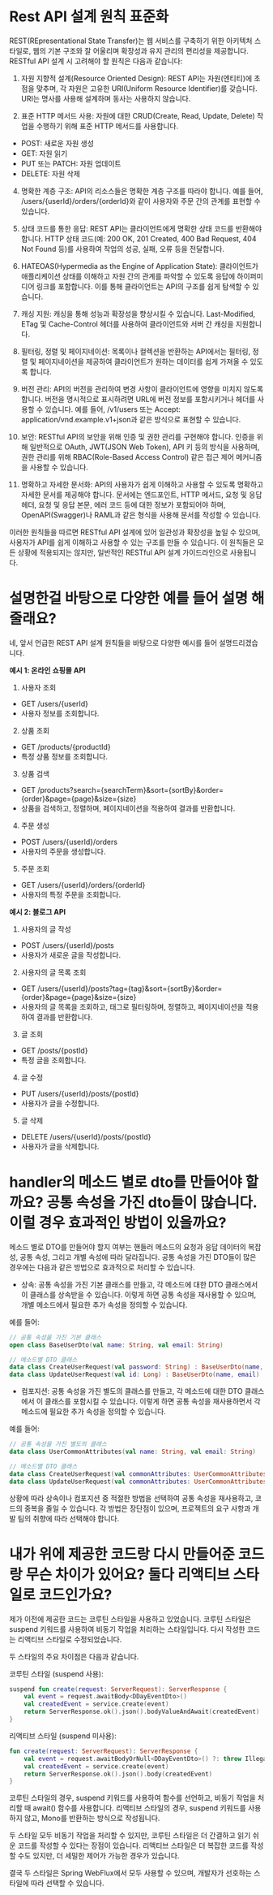 # Rest API 설계 원칙 표준화

REST(REpresentational State Transfer)는 웹 서비스를 구축하기 위한 아키텍처 스타일로, 웹의 기본 구조와 잘 어울리며 확장성과 유지 관리의 편리성을 제공합니다. RESTful API 설계 시 고려해야 할 원칙은 다음과 같습니다:

1. 자원 지향적 설계(Resource Oriented Design): REST API는 자원(엔티티)에 초점을 맞추며, 각 자원은 고유한 URI(Uniform Resource Identifier)를 갖습니다. URI는 명사를 사용해 설계하며 동사는 사용하지 않습니다.

2. 표준 HTTP 메서드 사용: 자원에 대한 CRUD(Create, Read, Update, Delete) 작업을 수행하기 위해 표준 HTTP 메서드를 사용합니다.
- POST: 새로운 자원 생성
- GET: 자원 읽기
- PUT 또는 PATCH: 자원 업데이트
- DELETE: 자원 삭제

4. 명확한 계층 구조: API의 리소스들은 명확한 계층 구조를 따라야 합니다. 예를 들어, /users/{userId}/orders/{orderId}와 같이 사용자와 주문 간의 관계를 표현할 수 있습니다.

5. 상태 코드를 통한 응답: REST API는 클라이언트에게 명확한 상태 코드를 반환해야 합니다. HTTP 상태 코드(예: 200 OK, 201 Created, 400 Bad Request, 404 Not Found 등)를 사용하여 작업의 성공, 실패, 오류 등을 전달합니다.

6. HATEOAS(Hypermedia as the Engine of Application State): 클라이언트가 애플리케이션 상태를 이해하고 자원 간의 관계를 파악할 수 있도록 응답에 하이퍼미디어 링크를 포함합니다. 이를 통해 클라이언트는 API의 구조를 쉽게 탐색할 수 있습니다.

7. 캐싱 지원: 캐싱을 통해 성능과 확장성을 향상시킬 수 있습니다. Last-Modified, ETag 및 Cache-Control 헤더를 사용하여 클라이언트와 서버 간 캐싱을 지원합니다.

8. 필터링, 정렬 및 페이지네이션: 목록이나 컬렉션을 반환하는 API에서는 필터링, 정렬 및 페이지네이션을 제공하여 클라이언트가 원하는 데이터를 쉽게 가져올 수 있도록 합니다.

9. 버전 관리: API의 버전을 관리하여 변경 사항이 클라이언트에 영향을 미치지 않도록 합니다. 버전을 명시적으로 표시하려면 URL에 버전 정보를 포함시키거나 헤더를 사용할 수 있습니다. 예를 들어, /v1/users 또는 Accept: application/vnd.example.v1+json과 같은 방식으로 표현할 수 있습니다.

10. 보안: RESTful API의 보안을 위해 인증 및 권한 관리를 구현해야 합니다. 인증을 위해 일반적으로 OAuth, JWT(JSON Web Token), API 키 등의 방식을 사용하며, 권한 관리를 위해 RBAC(Role-Based Access Control) 같은 접근 제어 메커니즘을 사용할 수 있습니다.

11. 명확하고 자세한 문서화: API의 사용자가 쉽게 이해하고 사용할 수 있도록 명확하고 자세한 문서를 제공해야 합니다. 문서에는 엔드포인트, HTTP 메서드, 요청 및 응답 헤더, 요청 및 응답 본문, 에러 코드 등에 대한 정보가 포함되어야 하며, OpenAPI(Swagger)나 RAML과 같은 형식을 사용해 문서를 작성할 수 있습니다.

이러한 원칙들을 따르면 RESTful API 설계에 있어 일관성과 확장성을 높일 수 있으며, 사용자가 API를 쉽게 이해하고 사용할 수 있는 구조를 만들 수 있습니다. 이 원칙들은 모든 상황에 적용되지는 않지만, 일반적인 RESTful API 설계 가이드라인으로 사용됩니다.

# 설명한걸 바탕으로 다양한 예를 들어 설명 해줄래요?

네, 앞서 언급한 REST API 설계 원칙들을 바탕으로 다양한 예시를 들어 설명드리겠습니다.

**예시 1: 온라인 쇼핑몰 API**

1. 사용자 조회
- GET /users/{userId}
- 사용자 정보를 조회합니다.

2. 상품 조회
- GET /products/{productId}
- 특정 상품 정보를 조회합니다.

3. 상품 검색
- GET /products?search={searchTerm}&sort={sortBy}&order={order}&page={page}&size={size}
- 상품을 검색하고, 정렬하며, 페이지네이션을 적용하여 결과를 반환합니다.

4. 주문 생성
- POST /users/{userId}/orders
- 사용자의 주문을 생성합니다.

5. 주문 조회
- GET /users/{userId}/orders/{orderId}
- 사용자의 특정 주문을 조회합니다.

**예시 2: 블로그 API**

1. 사용자의 글 작성
- POST /users/{userId}/posts
- 사용자가 새로운 글을 작성합니다.

2. 사용자의 글 목록 조회
- GET /users/{userId}/posts?tag={tag}&sort={sortBy}&order={order}&page={page}&size={size}
- 사용자의 글 목록을 조회하고, 태그로 필터링하며, 정렬하고, 페이지네이션을 적용하여 결과를 반환합니다.

3. 글 조회
- GET /posts/{postId}
- 특정 글을 조회합니다.

4. 글 수정
- PUT /users/{userId}/posts/{postId}
- 사용자가 글을 수정합니다.

5. 글 삭제
- DELETE /users/{userId}/posts/{postId}
- 사용자가 글을 삭제합니다.

# handler의 메소드 별로 dto를 만들어야 할까요? 공통 속성을 가진 dto들이 많습니다. 이럴 경우 효과적인 방법이 있을까요?

메소드 별로 DTO를 만들어야 할지 여부는 핸들러 메소드의 요청과 응답 데이터의 복잡성, 공통 속성, 그리고 개별 속성에 따라 달라집니다. 공통 속성을 가진 DTO들이 많은 경우에는 다음과 같은 방법으로 효과적으로 처리할 수 있습니다.

* 상속: 공통 속성을 가진 기본 클래스를 만들고, 각 메소드에 대한 DTO 클래스에서 이 클래스를 상속받을 수 있습니다. 이렇게 하면 공통 속성을 재사용할 수 있으며, 개별 메소드에서 필요한 추가 속성을 정의할 수 있습니다.

예를 들어:
```kotlin
// 공통 속성을 가진 기본 클래스
open class BaseUserDto(val name: String, val email: String)

// 메소드별 DTO 클래스
data class CreateUserRequest(val password: String) : BaseUserDto(name, email)
data class UpdateUserRequest(val id: Long) : BaseUserDto(name, email)
```

* 컴포지션: 공통 속성을 가진 별도의 클래스를 만들고, 각 메소드에 대한 DTO 클래스에서 이 클래스를 포함시킬 수 있습니다. 이렇게 하면 공통 속성을 재사용하면서 각 메소드에 필요한 추가 속성을 정의할 수 있습니다.

예를 들어:
```kotlin
// 공통 속성을 가진 별도의 클래스
data class UserCommonAttributes(val name: String, val email: String)

// 메소드별 DTO 클래스
data class CreateUserRequest(val commonAttributes: UserCommonAttributes, val password: String)
data class UpdateUserRequest(val commonAttributes: UserCommonAttributes, val id: Long)
```

상황에 따라 상속이나 컴포지션 중 적절한 방법을 선택하여 공통 속성을 재사용하고, 코드의 중복을 줄일 수 있습니다. 각 방법은 장단점이 있으며, 프로젝트의 요구 사항과 개발 팀의 취향에 따라 선택해야 합니다.

# 내가 위에 제공한 코드랑 다시 만들어준 코드랑 무슨 차이가 있어요? 둘다 리액티브 스타일로 코드인가요?

제가 이전에 제공한 코드는 코루틴 스타일을 사용하고 있었습니다. 코루틴 스타일은 suspend 키워드를 사용하여 비동기 작업을 처리하는 스타일입니다. 다시 작성한 코드는 리액티브 스타일로 수정되었습니다.

두 스타일의 주요 차이점은 다음과 같습니다.

코루틴 스타일 (suspend 사용):

```kotlin
suspend fun create(request: ServerRequest): ServerResponse {
    val event = request.awaitBody<DDayEventDto>()
    val createdEvent = service.create(event)
    return ServerResponse.ok().json().bodyValueAndAwait(createdEvent)
}
```

리액티브 스타일 (suspend 미사용):

```kotlin
fun create(request: ServerRequest): ServerResponse {
    val event = request.awaitBodyOrNull<DDayEventDto>() ?: throw IllegalArgumentException("Event cannot be null")
    val createdEvent = service.create(event)
    return ServerResponse.ok().json().body(createdEvent)
}
```

코루틴 스타일의 경우, suspend 키워드를 사용하여 함수를 선언하고, 비동기 작업을 처리할 때 await() 함수를 사용합니다. 리액티브 스타일의 경우, suspend 키워드를 사용하지 않고, Mono를 반환하는 방식으로 작성됩니다.

두 스타일 모두 비동기 작업을 처리할 수 있지만, 코루틴 스타일은 더 간결하고 읽기 쉬운 코드를 작성할 수 있다는 장점이 있습니다. 리액티브 스타일은 더 복잡한 코드를 작성할 수도 있지만, 더 세밀한 제어가 가능한 경우가 있습니다.

결국 두 스타일은 Spring WebFlux에서 모두 사용할 수 있으며, 개발자가 선호하는 스타일에 따라 선택할 수 있습니다.
